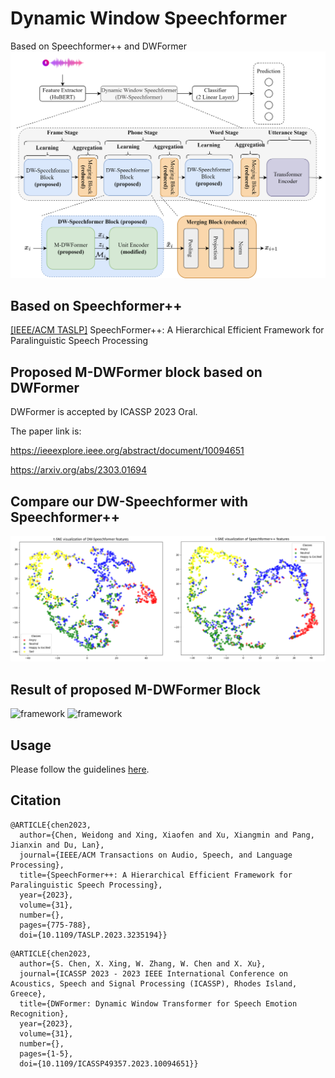 # Dynamic Window Speechformer
Based on Speechformer++ and DWFormer
![framework](./figures/1-overview.svg)

## Based on Speechformer++
[\[IEEE/ACM TASLP\]](https://ieeexplore.ieee.org/abstract/document/10011559) SpeechFormer++: A Hierarchical Efficient Framework for Paralinguistic Speech Processing

## Proposed M-DWFormer block based on DWFormer
DWFormer is accepted by ICASSP 2023 Oral.

The paper link is: 

https://ieeexplore.ieee.org/abstract/document/10094651

https://arxiv.org/abs/2303.01694

## Compare our DW-Speechformer with Speechformer++
![framework](./figures/15_compare.png)


## Result of proposed M-DWFormer Block
![framework](./figures/10-visualize-angry.drawio.svg)
![framework](./figures/11-visualize-ang.drawio.svg)

## Usage
Please follow the guidelines [here](https://github.com/HappyColor/SpeechFormer).

## Citation
```
@ARTICLE{chen2023,
  author={Chen, Weidong and Xing, Xiaofen and Xu, Xiangmin and Pang, Jianxin and Du, Lan},
  journal={IEEE/ACM Transactions on Audio, Speech, and Language Processing}, 
  title={SpeechFormer++: A Hierarchical Efficient Framework for Paralinguistic Speech Processing}, 
  year={2023},
  volume={31},
  number={},
  pages={775-788},
  doi={10.1109/TASLP.2023.3235194}}
```

```
@ARTICLE{chen2023,
  author={S. Chen, X. Xing, W. Zhang, W. Chen and X. Xu},
  journal={ICASSP 2023 - 2023 IEEE International Conference on Acoustics, Speech and Signal Processing (ICASSP), Rhodes Island, Greece}, 
  title={DWFormer: Dynamic Window Transformer for Speech Emotion Recognition}, 
  year={2023},
  volume={31},
  number={},
  pages={1-5},
  doi={10.1109/ICASSP49357.2023.10094651}}
```